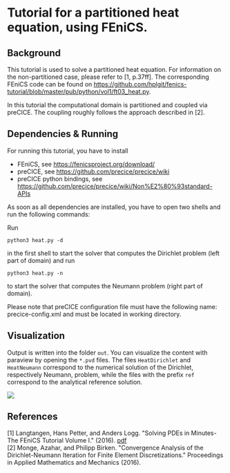 # Tutorial for a partitioned heat equation, using FEniCS.

## Background

This tutorial is used to solve a partitioned heat equation. For information on the non-partitioned case, please refer to [1, p.37ff]. The corresponding FEniCS code can be found on https://github.com/hplgit/fenics-tutorial/blob/master/pub/python/vol1/ft03_heat.py.

In this tutorial the computational domain is partitioned and coupled via preCICE. The coupling roughly follows the approach described in [2].

## Dependencies & Running

For running this tutorial, you have to install

* FEniCS, see https://fenicsproject.org/download/
* preCICE, see https://github.com/precice/precice/wiki
* preCICE python bindings, see https://github.com/precice/precice/wiki/Non%E2%80%93standard-APIs

As soon as all dependencies are installed, you have to open two shells and run the following commands:

Run 
```
python3 heat.py -d
```
in the first shell to start the solver that computes the Dirichlet problem (left part of domain) and run
```
python3 heat.py -n
```
to start the solver that computes the Neumann problem (right part of domain). 

Please note that preCICE configuration file must have the following name: precice-config.xml and must be located in working directory.

## Visualization

Output is written into the folder `out`. You can visualize the content with paraview by opening the `*.pvd` files. The files `HeatDirichlet` and `HeatNeumann` correspond to the numerical solution of the Dirichlet, respectively Neumann, problem, while the files with the prefix `ref` correspond to the analytical reference solution.

![](movie.gif)

## References

[1] Langtangen, Hans Petter, and Anders Logg. "Solving PDEs in Minutes-The FEniCS Tutorial Volume I." (2016). [pdf](https://fenicsproject.org/pub/tutorial/pdf/fenics-tutorial-vol1.pdf)  
[2] Monge, Azahar, and Philipp Birken. "Convergence Analysis of the Dirichlet-Neumann Iteration for Finite Element Discretizations." Proceedings in Applied Mathematics and Mechanics (2016).
